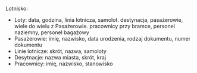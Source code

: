 Lotnisko:

- Loty: data, godzina, linia lotnicza, samolot. destynacja, pasażerowie, wiele do wielu z Pasażerowie. pracownicy przy bramce, personel naziemny, personel bagażowy
- Pasażerowie: imię, nazwisko, data urodzenia, rodzaj dokumentu, numer dokumentu
- Linie lotnicze: skrót, nazwa, samoloty
- Desytnacje: nazwa miasta, skrót, kraj
- Pracownicy: imię, nazwisko, stanowisko
